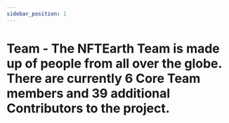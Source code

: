 ```yaml
---
sidebar_position: 1
---
```


# Team - The NFTEarth Team is made up of people from all over the globe. There are currently 6 Core Team members and 39 additional Contributors to the project.
